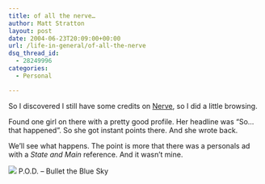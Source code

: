 ```yaml
---
title: of all the nerve…
author: Matt Stratton
layout: post
date: 2004-06-23T20:09:00+00:00
url: /life-in-general/of-all-the-nerve
dsq_thread_id:
  - 28249996
categories:
  - Personal

---
```

So I discovered I still have some credits on <a href="https://personals.nerve.com" target="_blank">Nerve</a>, so I did a little browsing.

Found one girl on there with a pretty good profile. Her headline was &#8220;So&#8230;that happened&#8221;. So she got instant points there. And she wrote back.

We&#8217;ll see what happens. The point is more that there was a personals ad with a _State and Main_ reference. And it wasn&#8217;t mine.

[![][1]][2] P.O.D. &#8211; Bullet the Blue Sky</span>

 [1]: https://ax.phobos.apple.com.edgesuite.net/images/iTunes.gif
 [2]: https://www.itunes.com